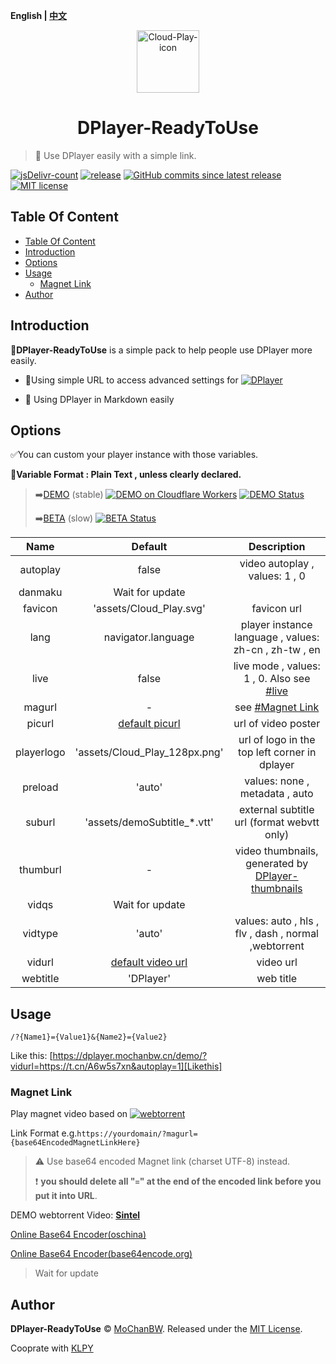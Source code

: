 <b>English | [中文](./README_zh.md)</b>

<p align="center">
<img src="https://cdn.jsdelivr.net/gh/MoChanBW/DPlayer-ReadyToUse@0.0.4/assets/Cloud_Play_128px.png" alt="Cloud-Play-icon" width="100" >
</p>
<h1 align="center">DPlayer-ReadyToUse</h1>

> :dart: Use DPlayer easily with a simple link.

  [![jsDelivr-count](https://img.shields.io/jsdelivr/gh/hm/MoChanBW/DPlayer-ReadyToUse?color=%23e84d3d&logo=jsDelivr&style=flat-square&cacheSeconds=3600)](https://www.jsdelivr.com/package/gh/MoChanBW/DPlayer-ReadyToUse) [![release](https://img.shields.io/github/v/release/MoChanBW/DPlayer-ReadyToUse?include_prereleases&style=flat-square&logo=Github&cacheSeconds=3600)](https://github.com/MoChanBW/DPlayer-ReadyToUse/releases/) [![GitHub commits since latest release](https://img.shields.io/github/commits-since/MoChanBW/DPlayer-ReadyToUse/latest?logo=Github&style=flat-square&cacheSeconds=3600)](https://github.com/MoChanBW/DPlayer-ReadyToUse/commit/master/) [![MIT license](https://img.shields.io/github/license/MoChanBW/DPlayer-ReadyToUse?style=flat-square&cacheSeconds=36000)](https://github.com/MoChanBW/DPlayer-ReadyToUse/blob/master/LICENSE)

## Table Of Content

- [Table Of Content](#table-of-content)
- [Introduction](#introduction)
- [Options](#options)
- [Usage](#usage)
  - [Magnet Link](#magnet-link)
- [Author](#author)

## Introduction

:balloon:**DPlayer-ReadyToUse** is a simple pack to help people use DPlayer more easily.

- :rocket:Using simple URL to access advanced settings for [![DPlayer](https://img.shields.io/badge/Github-MoePlayer%2FDPlayer-FFAF00?logo=Github&style=flat-square&cacheSeconds=36000)](https://github.com/MoePlayer/DPlayer/)

- :beginner: Using DPlayer in Markdown easily
  
## Options

:white_check_mark:You can custom your player instance with those variables.

:pencil:**Variable Format : Plain Text , unless clearly declared.**

> :arrow_right:[DEMO](https://dplayer.mochanbw.cn/demo/) (stable)  [![DEMO on Cloudflare Workers](https://img.shields.io/badge/DEMO%20on-Cloudflare%20Workers-f38020?logo=cloudflare&logoColor=f38020&style=flat-square&cacheSeconds=36000)](https://dplayer.mochanbw.cn/demo/) [![DEMO Status](https://img.shields.io/uptimerobot/status/m784729343-649b372cd0c06203a3e597ca?label=DEMO%20status&logo=statuspage&logoColor=44CC11&style=flat-square)](https://stats.mochanbw.cn)
>
> :arrow_right:[BETA](https://dplayer.mochanbw.cn/) (slow) [![BETA Status](https://img.shields.io/uptimerobot/status/m784624816-909fad502274ad089ac56ba8?label=BETA%20status&logo=statuspage&logoColor=44CC11&style=flat-square)](https://stats.mochanbw.cn)

|    Name    |            Default            |                                              Description                                              |
|:----------:|:-----------------------------:|:-----------------------------------------------------------------------------------------------------:|
|  autoplay  |             false             |                                    video autoplay , values: 1 , 0                                     |
|  danmaku   |        Wait for update        |                                                                                                       |
|  favicon   |    'assets/Cloud_Play.svg'    |                                              favicon url                                              |
|    lang    |      navigator.language       |                         player instance language , values: zh-cn , zh-tw , en                         |
|    live    |             false             |          live mode , values: 1 , 0. Also see [#live](https://dplayer.js.org/guide.html#live)          |
|   magurl   |               -               |                                   see [#Magnet Link](#magnet-link)                                    |
|   picurl   |   [default picurl][picurl]    |                                          url of video poster                                          |
| playerlogo | 'assets/Cloud_Play_128px.png' |                             url of logo in the top left corner in dplayer                             |
|  preload   |            'auto'             |                                    values: none , metadata , auto                                     |
|   suburl   |  'assets/demoSubtitle_*.vtt'  |                              external subtitle url (format webvtt only)                               |
|  thumburl  |               -               | video thumbnails, generated by [DPlayer-thumbnails](https://github.com/MoePlayer/DPlayer-thumbnails/) |
|   vidqs    |        Wait for update        |                                                                                                       |
|  vidtype   |            'auto'             |                         values: auto , hls , flv , dash , normal ,webtorrent                          |
|   vidurl   | [default video url][videourl] |                                               video url                                               |
|  webtitle  |           'DPlayer'           |                                               web title                                               |

## Usage

`/?{Name1}={Value1}&{Name2}={Value2}`

Like this: [https://dplayer.mochanbw.cn/demo/?vidurl=https://t.cn/A6w5s7xn&autoplay=1][Likethis]

### Magnet Link

Play magnet video based on [![webtorrent](https://img.shields.io/badge/Github-webtorrent%2Fwebtorrent-35B44F?logo=Github&style=flat-square&cacheSeconds=36000)](https://github.com/webtorrent/webtorrent)

Link Format e.g.`https://yourdomain/?magurl={base64EncodedMagnetLinkHere}`

> :warning: Use base64 encoded Magnet link (charset UTF-8) instead.
>
> :heavy_exclamation_mark: **you should delete all "`=`" at the end of the encoded link before you put it into URL**.

DEMO webtorrent Video: **[Sintel](https://dplayer.mochanbw.cn/demo/?magurl=bWFnbmV0Oj94dD11cm46YnRpaDowOGFkYTVhN2E2MTgzYWFlMWUwOWQ4MzFkZjY3NDhkNTY2MDk1YTEwJmRuPVNpbnRlbCZ0cj11ZHAlM2ElMmYlMmZ0cmFja2VyLm9wZW50cmFja3Iub3JnJTNhMTMzNyZ0cj11ZHAlM2ElMmYlMmZleHBsb2RpZS5vcmclM2E2OTY5JnRyPXVkcCUzYSUyZiUyZnRyYWNrZXIuZW1waXJlLWpzLnVzJTNhMTMzNyZ0cj13c3MlM2ElMmYlMmZ0cmFja2VyLmJ0b3JyZW50Lnh5eiZ0cj13c3MlM2ElMmYlMmZ0cmFja2VyLm9wZW53ZWJ0b3JyZW50LmNvbSZ0cj13c3MlM2ElMmYlMmZ0cmFja2VyLmZhc3RjYXN0Lm56JndzPWh0dHBzJTNhJTJmJTJmd2VidG9ycmVudC5pbyUyZnRvcnJlbnRzJTJm)**

[Online Base64 Encoder(oschina)](https://tool.oschina.net/encrypt?type=3)

[Online Base64 Encoder(base64encode.org)](https://www.base64encode.org/)

> Wait for update

## Author

**DPlayer-ReadyToUse** © [MoChanBW](https://github.com/MoChanBW/). Released under the [MIT License](./LICENSE).

Cooprate with [KLPY](https://github.com/KLPY-shuai/)

[picurl]:https://consumer-img.huawei.com/content/dam/huawei-cbg-site/common/mkt/pdp/phones/p40-pro-plus/images/design/design-intro-e-plus.jpg
[videourl]:https://consumer.huawei.com/content/dam/huawei-cbg-site/common/mkt/pdp/phones/p40-pro-plus/images/intro/tvc/video-e-plus.webm
[Likethis]:https://dplayer.mochanbw.cn/demo/?vidurl=https://consumer.huawei.com/content/dam/huawei-cbg-site/common/mkt/pdp/phones/p40-pro-plus/images/intro/tvc/video-e-plus.webm&autoplay=1
